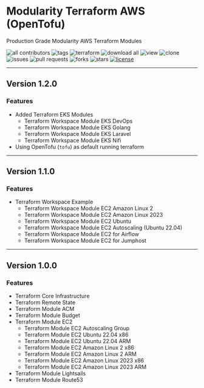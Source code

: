 # Modularity Terraform AWS (OpenTofu)

Production Grade Modularity AWS Terraform Modules

![all contributors](https://img.shields.io/github/contributors/devopscorner/tf-aws-modules)
![tags](https://img.shields.io/github/v/tag/devopscorner/tf-aws-modules?sort=semver)
![terraform](https://img.shields.io/static/v1?logo=terraform&logoColor=white&label=terraform&message=1.5.2&color=orange)
![download all](https://img.shields.io/github/downloads/devopscorner/tf-aws-modules/total.svg)
![view](https://views.whatilearened.today/views/github/devopscorner/tf-aws-modules.svg)
![clone](https://img.shields.io/badge/dynamic/json?color=success&label=clone&query=count&url=https://raw.githubusercontent.com/devopscorner/tf-aws-modules/master/clone.json?raw=True&logo=github)
![issues](https://img.shields.io/github/issues/devopscorner/tf-aws-modules)
![pull requests](https://img.shields.io/github/issues-pr/devopscorner/tf-aws-modules)
![forks](https://img.shields.io/github/forks/devopscorner/tf-aws-modules)
![stars](https://img.shields.io/github/stars/devopscorner/tf-aws-modules)
[![license](https://img.shields.io/github/license/devopscorner/tf-aws-modules)](https://img.shields.io/github/license/devopscorner/tf-aws-modules)

---
## Version 1.2.0

### Features

- Added Terraform EKS Modules
  - Terraform Workspace Module EKS DevOps
  - Terraform Workspace Module EKS Golang
  - Terraform Workspace Module EKS Laravel
  - Terraform Workspace Module EKS Nifi
- Using OpenTofu (`tofu`) as default running terraform

---
## Version 1.1.0

### Features

- Terraform Workspace Example
  - Terraform Workspace Module EC2 Amazon Linux 2
  - Terraform Workspace Module EC2 Amazon Linux 2023
  - Terraform Workspace Module EC2 Ubuntu
  - Terraform Workspace Module EC2 Autoscaling (Ubuntu 22.04)
  - Terraform Workspace Module EC2 for Airflow
  - Terraform Workspace Module EC2 for Jumphost

---
## Version 1.0.0

### Features

- Terraform Core Infrastructure
- Terraform Remote State
- Terraform Module ACM
- Terraform Module Budget
- Terraform Module EC2
  - Terraform Module EC2 Autoscaling Group
  - Terraform Module EC2 Ubuntu 22.04 x86
  - Terraform Module EC2 Ubuntu 22.04 ARM
  - Terraform Module EC2 Amazon Linux 2 x86
  - Terraform Module EC2 Amazon Linux 2 ARM
  - Terraform Module EC2 Amazon Linux 2023 x86
  - Terraform Module EC2 Amazon Linux 2023 ARM
- Terraform Module Lightsails
- Terraform Module Route53